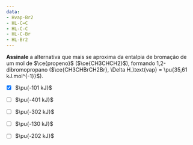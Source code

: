 ```yaml
---
data:
- Hvap-Br2
- HL-C=C
- HL-C-C
- HL-C-Br
- HL-Br2
---
```

**Assinale** a alternativa que mais se aproxima da entalpia de bromação de um mol de $\ce{propeno}$ ($\ce{CH3CHCH2}$), formando 1,2-dibromopropano ($\ce{CH3CHBrCH2Br}, \Delta H_\text{vap} = \pu{35,61 kJ.mol^{-1}}$).

- [x] $\pu{-101 kJ}$
- [ ] $\pu{-401 kJ}$
- [ ] $\pu{-302 kJ}$
- [ ] $\pu{-130 kJ}$
- [ ] $\pu{-202 kJ}$


